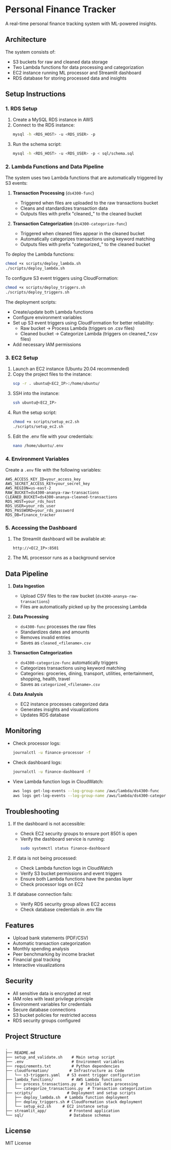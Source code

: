 # Personal Finance Tracker

A real-time personal finance tracking system with ML-powered insights.

## Architecture

The system consists of:
- S3 buckets for raw and cleaned data storage
- Two Lambda functions for data processing and categorization
- EC2 instance running ML processor and Streamlit dashboard
- RDS database for storing processed data and insights

## Setup Instructions

### 1. RDS Setup

1. Create a MySQL RDS instance in AWS
2. Connect to the RDS instance:
   ```bash
   mysql -h <RDS_HOST> -u <RDS_USER> -p
   ```
3. Run the schema script:
   ```bash
   mysql -h <RDS_HOST> -u <RDS_USER> -p < sql/schema.sql
   ```

### 2. Lambda Functions and Data Pipeline

The system uses two Lambda functions that are automatically triggered by S3 events:

1. **Transaction Processing** (`ds4300-func`)
   - Triggered when files are uploaded to the raw transactions bucket
   - Cleans and standardizes transaction data
   - Outputs files with prefix "cleaned_" to the cleaned bucket

2. **Transaction Categorization** (`ds4300-categorize-func`)
   - Triggered when cleaned files appear in the cleaned bucket
   - Automatically categorizes transactions using keyword matching
   - Outputs files with prefix "categorized_" to the cleaned bucket

To deploy the Lambda functions:
```bash
chmod +x scripts/deploy_lambda.sh
./scripts/deploy_lambda.sh
```

To configure S3 event triggers using CloudFormation:
```bash
chmod +x scripts/deploy_triggers.sh
./scripts/deploy_triggers.sh
```

The deployment scripts:
- Create/update both Lambda functions
- Configure environment variables
- Set up S3 event triggers using CloudFormation for better reliability:
  - Raw bucket → Process Lambda (triggers on .csv files)
  - Cleaned bucket → Categorize Lambda (triggers on cleaned_*.csv files)
- Add necessary IAM permissions

### 3. EC2 Setup

1. Launch an EC2 instance (Ubuntu 20.04 recommended)
2. Copy the project files to the instance:
   ```bash
   scp -r . ubuntu@<EC2_IP>:/home/ubuntu/
   ```
3. SSH into the instance:
   ```bash
   ssh ubuntu@<EC2_IP>
   ```
4. Run the setup script:
   ```bash
   chmod +x scripts/setup_ec2.sh
   ./scripts/setup_ec2.sh
   ```
5. Edit the .env file with your credentials:
   ```bash
   nano /home/ubuntu/.env
   ```

### 4. Environment Variables

Create a `.env` file with the following variables:
```
AWS_ACCESS_KEY_ID=your_access_key
AWS_SECRET_ACCESS_KEY=your_secret_key
AWS_REGION=us-east-2
RAW_BUCKET=ds4300-ananya-raw-transactions
CLEANED_BUCKET=ds4300-ananya-cleaned-transactions
RDS_HOST=your_rds_host
RDS_USER=your_rds_user
RDS_PASSWORD=your_rds_password
RDS_DB=finance_tracker
```

### 5. Accessing the Dashboard

1. The Streamlit dashboard will be available at:
   ```
   http://<EC2_IP>:8501
   ```
2. The ML processor runs as a background service

## Data Pipeline

1. **Data Ingestion**
   - Upload CSV files to the raw bucket (`ds4300-ananya-raw-transactions`)
   - Files are automatically picked up by the processing Lambda

2. **Data Processing**
   - `ds4300-func` processes the raw files
   - Standardizes dates and amounts
   - Removes invalid entries
   - Saves as `cleaned_<filename>.csv`

3. **Transaction Categorization**
   - `ds4300-categorize-func` automatically triggers
   - Categorizes transactions using keyword matching
   - Categories: groceries, dining, transport, utilities, entertainment, shopping, health, travel
   - Saves as `categorized_<filename>.csv`

4. **Data Analysis**
   - EC2 instance processes categorized data
   - Generates insights and visualizations
   - Updates RDS database

## Monitoring

- Check processor logs:
  ```bash
  journalctl -u finance-processor -f
  ```
- Check dashboard logs:
  ```bash
  journalctl -u finance-dashboard -f
  ```
- View Lambda function logs in CloudWatch:
  ```bash
  aws logs get-log-events --log-group-name /aws/lambda/ds4300-func
  aws logs get-log-events --log-group-name /aws/lambda/ds4300-categorize-func
  ```

## Troubleshooting

1. If the dashboard is not accessible:
   - Check EC2 security groups to ensure port 8501 is open
   - Verify the dashboard service is running:
     ```bash
     sudo systemctl status finance-dashboard
     ```

2. If data is not being processed:
   - Check Lambda function logs in CloudWatch
   - Verify S3 bucket permissions and event triggers
   - Ensure both Lambda functions have the pandas layer
   - Check processor logs on EC2

3. If database connection fails:
   - Verify RDS security group allows EC2 access
   - Check database credentials in .env file

## Features

- Upload bank statements (PDF/CSV)
- Automatic transaction categorization
- Monthly spending analysis
- Peer benchmarking by income bracket
- Financial goal tracking
- Interactive visualizations

## Security

- All sensitive data is encrypted at rest
- IAM roles with least privilege principle
- Environment variables for credentials
- Secure database connections
- S3 bucket policies for restricted access
- RDS security groups configured

## Project Structure
```
.
├── README.md
├── setup_and_validate.sh    # Main setup script
├── .env                     # Environment variables
├── requirements.txt         # Python dependencies
├── cloudformation/         # Infrastructure as Code
│   └── s3-triggers.yaml   # S3 event trigger configuration
├── lambda_functions/        # AWS Lambda functions
│   ├── process_transactions.py  # Initial data processing
│   └── categorize_transactions.py  # Transaction categorization
├── scripts/               # Deployment and setup scripts
│   ├── deploy_lambda.sh  # Lambda function deployment
│   ├── deploy_triggers.sh # CloudFormation stack deployment
│   └── setup_ec2.sh     # EC2 instance setup
├── streamlit_app/          # Frontend application
└── sql/                    # Database schemas
```

## License

MIT License